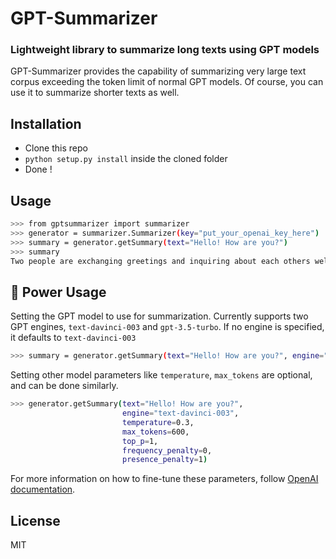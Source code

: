 # GPT-Summarizer
### Lightweight library to summarize long texts using GPT models

GPT-Summarizer provides the capability of summarizing very large text corpus exceeding the token limit of normal GPT models. Of course, you can use it to summarize shorter texts as well. 

## Installation
- Clone this repo
- `python setup.py install` inside the cloned folder
- Done !

## Usage
```sh
>>> from gptsummarizer import summarizer
>>> generator = summarizer.Summarizer(key="put_your_openai_key_here")
>>> summary = generator.getSummary(text="Hello! How are you?")
>>> summary
Two people are exchanging greetings and inquiring about each others wellbeing.
```

## 💪 Power Usage

Setting the GPT model to use for summarization. Currently supports two GPT engines, `text-davinci-003` and `gpt-3.5-turbo`. If no engine is specified, it defaults to `text-davinci-003`
```sh
>>> summary = generator.getSummary(text="Hello! How are you?", engine="gpt-3.5-turbo")
```

Setting other model parameters like `temperature`, `max_tokens` are optional, and can be done similarly. 
```sh
>>> generator.getSummary(text="Hello! How are you?", 
                         engine="text-davinci-003", 
                         temperature=0.3, 
                         max_tokens=600, 
                         top_p=1, 
                         frequency_penalty=0, 
                         presence_penalty=1)
```

For more information on how to fine-tune these parameters, follow [OpenAI documentation](https://platform.openai.com/docs/api-reference/completions/create).

## License

MIT
